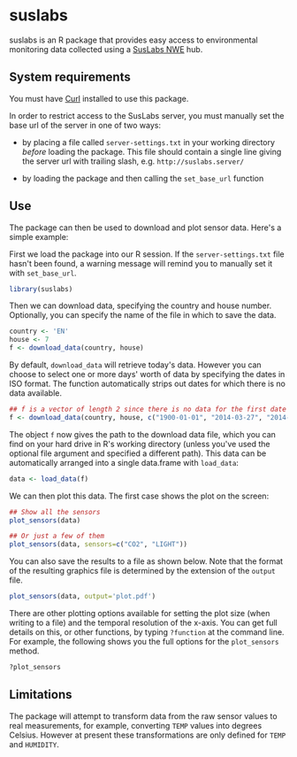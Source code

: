 # suslabs

suslabs is an R package that provides easy access to environmental monitoring data collected using a [SusLabs NWE](http://suslab.eu/) hub.  

## System requirements
	
You must have [Curl](http://curl.haxx.se/) installed to use this package.

In order to restrict access to the SusLabs server, you must manually set the base url of the server in one of two ways:

 * by placing a file called `server-settings.txt` in your working directory *before* loading the package.  This file should contain a single line giving the server url with trailing slash, e.g. `http://suslabs.server/`
 
 * by loading the package and then calling the `set_base_url` function
 
## Use

The package can then be used to download and plot sensor data.  Here's a simple example:

First we load the package into our R session.  If the `server-settings.txt` file hasn't been found, a warning message will remind you to manually set it with `set_base_url`.

```r
library(suslabs)
```

Then we can download data, specifying the country and house number.  Optionally, you can specify the name of the file in which to save the data.  

```r
country <- 'EN'
house <- 7
f <- download_data(country, house)
```	

By default, `download_data` will retrieve today's data.  However you can choose to select one or more days' worth of data by specifying the dates in ISO format.  The function automatically strips out dates for which there is no data available.  

```r
## f is a vector of length 2 since there is no data for the first date
f <- download_data(country, house, c("1900-01-01", "2014-03-27", "2014-03-28"))
```

The object `f` now gives the path to the download data file, which you can find on your hard drive in R's working directory (unless you've used the optional file argument and specified a different path).  This data can be automatically arranged into a single data.frame with `load_data`:

```r
data <- load_data(f)
```

We can then plot this data.  The first case shows the plot on the screen:

```r
## Show all the sensors
plot_sensors(data)

## Or just a few of them
plot_sensors(data, sensors=c("CO2", "LIGHT"))
```

You can also save the results to a file as shown below.  Note that the format of the resulting graphics file is determined by the extension of the `output` file.

```r
plot_sensors(data, output='plot.pdf')
```

There are other plotting options available for setting the plot size (when writing to a file) and the temporal resolution of the x-axis.  You can get full details on this, or other functions, by typing `?function` at the command line.  For example, the following shows you the full options for the `plot_sensors` method.

```r
?plot_sensors
```

## Limitations

The package will attempt to transform data from the raw sensor values to real measurements, for example, converting `TEMP` values into degrees Celsius.  However at present these transformations are only defined for `TEMP` and `HUMIDITY`.
